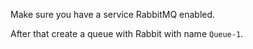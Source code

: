Make sure you have a service RabbitMQ enabled.

After that create a queue with Rabbit with name `Queue-1`.
